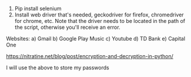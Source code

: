 1) Pip install selenium
2) Install web driver that's needed, geckodriver for firefox, chromedriver for chrome, etc.
Note that the driver needs to be located in the path of the script, otherwise you'll receive an error.


Websites:
a) Gmail
b) Google Play Music
c) Youtube 
d) TD Bank
e) Capital One 

https://nitratine.net/blog/post/encryption-and-decryption-in-python/

I will use the above to store my passwords 